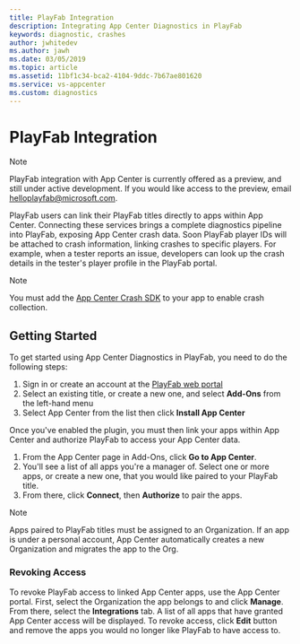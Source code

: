 ```yaml
---
title: PlayFab Integration
description: Integrating App Center Diagnostics in PlayFab
keywords: diagnostic, crashes
author: jwhitedev
ms.author: jawh
ms.date: 03/05/2019
ms.topic: article
ms.assetid: 11bf1c34-bca2-4104-9ddc-7b67ae801620
ms.service: vs-appcenter
ms.custom: diagnostics 
---
```


# PlayFab Integration

 > [!NOTE]
 > PlayFab integration with App Center is currently offered as a preview, and still under active development. If you would like access to the preview, email [helloplayfab@microsoft.com](mailto:helloplayfab@microsoft.com).

PlayFab users can link their PlayFab titles directly to apps within App Center. Connecting these services brings a complete diagnostics pipeline into PlayFab, exposing App Center crash data. Soon PlayFab player IDs will be attached to crash information, linking crashes to specific players. For example, when a tester reports an issue, developers can look up the crash details in the tester's player profile in the PlayFab portal.

> [!NOTE]
> You must add the [App Center Crash SDK](https://docs.microsoft.com/en-us/appcenter/sdk/) to your app to enable crash collection.

## Getting Started

To get started using App Center Diagnostics in PlayFab, you need to do the following steps:

1. Sign in or create an account at the [PlayFab web portal](https://playfab.com/)
2. Select an existing title, or create a new one, and select **Add-Ons** from the left-hand menu
3. Select App Center from the list then click **Install App Center**

Once you've enabled the plugin, you must then link your apps within App Center and authorize PlayFab to access your App Center data.

1. From the App Center page in Add-Ons, click **Go to App Center**.
2. You'll see a list of all apps you're a manager of. Select one or more apps, or create a new one, that you would like paired to your PlayFab title.
3. From there, click **Connect**, then **Authorize** to pair the apps.

 > [!NOTE]
 > Apps paired to PlayFab titles must be assigned to an Organization. If an app is under a personal account, App Center automatically creates a new Organization and migrates the app to the Org.

### Revoking Access

To revoke PlayFab access to linked App Center apps, use the App Center portal. First, select the Organization the app belongs to and click **Manage**. From there, select the **Integrations** tab. A list of all apps that have granted App Center access will be displayed. To revoke access, click **Edit** button and remove the apps you would no longer like PlayFab to have access to.
